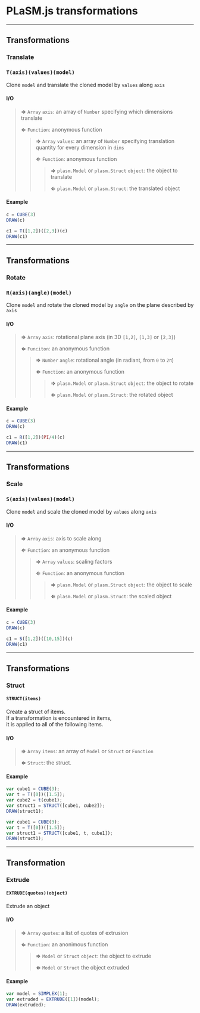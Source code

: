 # PLaSM.js transformations

- - - 

## Transformations

### Translate

### `T(axis)(values)(model)`

Clone `model` and translate the cloned model by `values` along `axis`

#### I/O

> **&rArr;** `Array` `axis`: an array of `Number` specifying which dimensions translate
>
> **&lArr;** `Function`: anonymous function
>
> > **&rArr;** `Array` `values`: an array of `Number` specifying translation quantity for every dimension in `dims`
> >
> > **&lArr;** `Function`: anonymous function
> >
> > > **&rArr;** `plasm.Model` or `plasm.Struct` `object`: the object to translate
> > >
> > > **&lArr;** `plasm.Model` or `plasm.Struct`: the translated object

#### Example

```js
c = CUBE(3)
DRAW(c)
```

```js
c1 = T([1,2])([2,3])(c)
DRAW(c1)
```

- - -

## Transformations

### Rotate

### `R(axis)(angle)(model)`

Clone `model` and rotate the cloned model by `angle` on the plane described by `axis`

#### I/O

> **&rArr;** `Array` `axis`: rotational plane axis (in 3D `[1,2]`, `[1,3]` or `[2,3]`)
>
> **&lArr;** `Funciton`: an anonymous function
>
> > **&rArr;** `Number` `angle`: rotational angle (in radiant, from `0` to `2π`)
> >
> > **&lArr;** `Function`: an anonymous function
> >
> > > **&rArr;** `plasm.Model` or `plasm.Struct` `object`: the object to rotate
> > >
> > > **&lArr;** `plasm.Model` or `plasm.Struct`: the rotated object

#### Example

```js
c = CUBE(3)
DRAW(c)
```

```js
c1 = R([1,2])(PI/4)(c)
DRAW(c1)
```

- - -

## Transformations

### Scale

### `S(axis)(values)(model)`

Clone `model` and scale the cloned model by `values` along `axis`

#### I/O

> **&rArr;** `Array` `axis`: axis to scale along
>
> **&lArr;** `Function`: an anonymous function
>
> > **&rArr;** `Array` `values`: scaling factors
> >
> > **&lArr;** `Function`: an anonymous function
> >
> > > **&rArr;** `plasm.Model` or `plasm.Struct` `object`: the object to scale
> > >
> > > **&lArr;** `plasm.Model` or `plasm.Struct`: the scaled object

#### Example

```js
c = CUBE(3)
DRAW(c)
```

```js
c1 = S([1,2])([10,15])(c)
DRAW(c1)
```

- - -

## Transformations

### Struct

#### `STRUCT(items)`

Create a struct of items.  
If a transformation is encountered in items,  
it is applied to all of the following items.

#### I/O

> **&rArr;** `Array` `items`: an array of `Model` or `Struct` or `Function`
> 
> **&lArr;** `Struct`: the struct.

#### Example

```js
var cube1 = CUBE(3);
var t = T([0])([1.5]);
var cube2 = t(cube1);
var struct1 = STRUCT([cube1, cube2]);
DRAW(struct1);
```

```js
var cube1 = CUBE(3);
var t = T([0])([1.5]);
var struct1 = STRUCT([cube1, t, cube1]);
DRAW(struct1);
```

- - -

## Transformation

### Extrude

#### `EXTRUDE(quotes)(object)`

Extrude an object

#### I/O

> **&rArr;** `Array` `quotes`: a list of quotes of extrusion
> 
> **&lArr;** `Function`: an anonimous function
> 
> > **&rArr;** `Model` or `Struct` `object`: the object to extrude
> > 
> > **&lArr;** `Model` or `Struct` the object extruded 

#### Example

```js
var model = SIMPLEX(1);
var extruded = EXTRUDE([1])(model);
DRAW(extruded);
```
